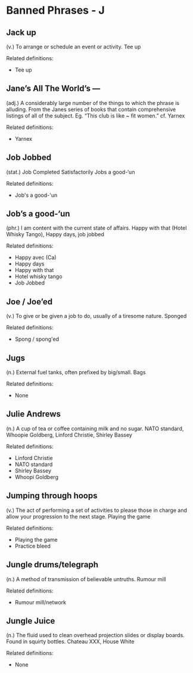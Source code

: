 # Banned Phrases - J

## Jack up
(v.) To arrange or schedule an event or activity. Tee up

Related definitions:

- Tee up
    
## Jane’s All The World’s —
(adj.) A considerably large number of the things to which the phrase is alluding. From the Janes series of books that contain comprehensive listings of all of the subject. Eg. “This club is like ~ fit women.” cf. Yarnex

Related definitions:

- Yarnex

## Job Jobbed
(stat.) Job Completed Satisfactorily Jobs a good-‘un

Related definitions:

- Job's a good-'un

## Job’s a good-‘un
(phr.) I am content with the current state of affairs. Happy with that (Hotel Whisky Tango), Happy days, job jobbed

Related definitions:

- Happy avec (Ca)
- Happy days
- Happy with that
- Hotel whisky tango
- Job Jobbed

## Joe / Joe’ed
(v.) To give or be given a job to do, usually of a tiresome nature. Sponged

Related definitions:

- Spong / spong'ed

## Jugs

(n.) External fuel tanks, often prefixed by big/small. Bags

Related definitions:

- None

## Julie Andrews
(n.) A cup of tea or coffee containing milk and no sugar. NATO standard, Whoopie Goldberg, Linford Christie, Shirley Bassey

Related definitions:

- Linford Christie
- NATO standard
- Shirley Bassey
-  Whoopi Goldberg

## Jumping through hoops

(v.) The act of performing a set of activities to please those in charge and allow your progression to the next stage. Playing the game

Related definitions:

- Playing the game
- Practice bleed

## Jungle drums/telegraph
(n.) A method of transmission of believable untruths. Rumour mill

Related definitions:

- Rumour mill/network

## Jungle Juice
(n.) The fluid used to clean overhead projection slides or display boards. Found in squirty bottles. Chateau XXX, House White

Related definitions:

- None


